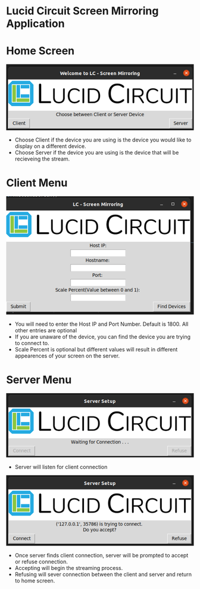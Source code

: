 # Lucid Circuit Screen Mirroring Application

# Home Screen
<img src = https://github.com/naimulhq/LC-ScreenMirror/blob/main/LCWelcomeScreen.png>

* Choose Client if the device you are using is the device you would like to display on a different device.
* Choose Server if the device you are using is the device that will be recieveing the stream.

# Client Menu
<img src = https://github.com/naimulhq/LC-ScreenMirror/blob/main/ClientScreen.png>

* You will need to enter the Host IP and Port Number. Default is 1800. All other entries are optional
* If you are unaware of the device, you can find the device you are trying to connect to.
* Scale Percent is optional but different values will result in different appearences of your screen on the server. 

# Server Menu
<img src = https://github.com/naimulhq/LC-ScreenMirror/blob/main/ServerBeforeConnection.png>

* Server will listen for client connection

<img src = https://github.com/naimulhq/LC-ScreenMirror/blob/main/ServerAfterConnection.png>

* Once server finds client connection, server will be prompted to accept or refuse connection.
* Accepting will begin the streaming process.
* Refusing will sever connection between the client and server and return to home screen.
